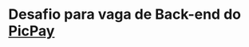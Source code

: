 # Desafio para vaga de Back-end do <a href="https://github.com/devdojobr/maratona-java-virado-no-jiraya](https://github.com/PicPay/picpay-desafio-backend" target="blank_">PicPay</a>

